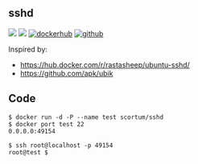 ## sshd

[![](https://images.microbadger.com/badges/image/scortum/sshd.svg)](https://microbadger.com/images/scortum/sshd "Get your own image badge on microbadger.com")
[![](https://images.microbadger.com/badges/version/scortum/sshd.svg)](https://microbadger.com/images/scortum/sshd "Get your own version badge on microbadger.com")
[![dockerhub](https://img.shields.io/badge/docker-scortum/sshd-blue.svg)](https://hub.docker.com/r/scortum/sshd/)
[![github](https://img.shields.io/badge/github-scortum/sshd-lightgrey.svg)](https://github.com/scortum/sshd)



Inspired by:
* https://hub.docker.com/r/rastasheep/ubuntu-sshd/
* https://github.com/apk/ubik



## Code

    $ docker run -d -P --name test scortum/sshd
    $ docker port test 22
    0.0.0.0:49154

    $ ssh root@localhost -p 49154
    root@test $

